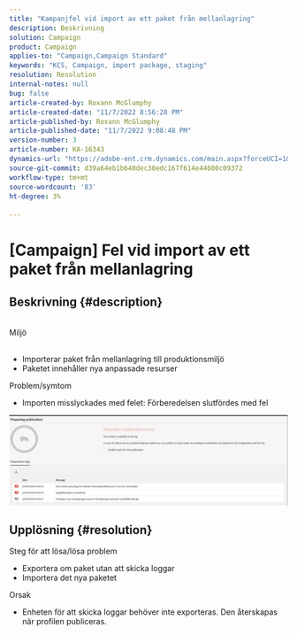 ```yaml
---
title: "Kampanjfel vid import av ett paket från mellanlagring"
description: Beskrivning
solution: Campaign
product: Campaign
applies-to: "Campaign,Campaign Standard"
keywords: "KCS, Campaign, import package, staging"
resolution: Resolution
internal-notes: null
bug: false
article-created-by: Roxann McGlumphy
article-created-date: "11/7/2022 8:56:28 PM"
article-published-by: Roxann McGlumphy
article-published-date: "11/7/2022 9:08:48 PM"
version-number: 3
article-number: KA-16343
dynamics-url: "https://adobe-ent.crm.dynamics.com/main.aspx?forceUCI=1&pagetype=entityrecord&etn=knowledgearticle&id=8c0ff8a1-de5e-ed11-9561-6045bd006704"
source-git-commit: d39a64eb1b640dec38edc167f614e44600c09372
workflow-type: tm+mt
source-wordcount: '83'
ht-degree: 3%

---
```


# [Campaign] Fel vid import av ett paket från mellanlagring

## Beskrivning {#description}

<br>Miljö<br><br>
- Importerar paket från mellanlagring till produktionsmiljö
- Paketet innehåller nya anpassade resurser

Problem/symtom
- Importen misslyckades med felet: Förberedelsen slutfördes med fel


![](assets/___333e555a-e05e-ed11-9561-6045bd006704___.jpeg)




## Upplösning {#resolution}

Steg för att lösa/lösa problem
- Exportera om paket utan att skicka loggar
- Importera det nya paketet

Orsak
- Enheten för att skicka loggar behöver inte exporteras. Den återskapas när profilen publiceras.



